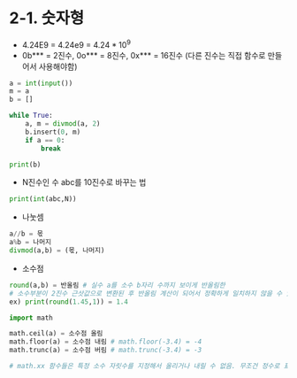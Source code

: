 # 2-1. 숫자형

* 4.24E9 = 4.24e9 = $4.24 * 10^9$
* 0b*** = 2진수, 0o*** = 8진수, 0x*** = 16진수 (다른 진수는 직접 함수로 만들어서 사용해야함)
```python
a = int(input())
m = a
b = []

while True:
    a, m = divmod(a, 2)
    b.insert(0, m)
    if a == 0:
        break

print(b)
```
* N진수인 수 abc를 10진수로 바꾸는 법
```python
print(int(abc,N))
```
* 나눗셈
```python
a//b = 몫
a%b = 나머지
divmod(a,b) = (몫, 나머지)
```
* 소수점
```python
round(a,b) = 반올림 # 실수 a를 소수 b자리 수까지 보이게 반올림한
# 소수부분이 2진수 근삿값으로 변환된 후 반올림 계산이 되어서 정확하게 일치하지 않을 수 있음
ex) print(round(1.45,1)) = 1.4

import math

math.ceil(a) = 소수점 올림
math.floor(a) = 소수점 내림 # math.floor(-3.4) = -4
math.trunc(a) = 소수점 버림 # math.trunc(-3.4) = -3

# math.xx 함수들은 특정 소수 자릿수를 지정해서 올리거나 내릴 수 없음. 무조건 정수로 표현
```